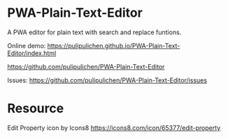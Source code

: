 # PWA-Plain-Text-Editor
A PWA editor for plain text with search and replace funtions.

Online demo: https://pulipulichen.github.io/PWA-Plain-Text-Editor/index.html

https://github.com/pulipulichen/PWA-Plain-Text-Editor

Issues: https://github.com/pulipulichen/PWA-Plain-Text-Editor/issues

# Resource

Edit Property icon by Icons8
https://icons8.com/icon/65377/edit-property